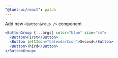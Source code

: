 ```yaml
---
"@fuel-ui/react": patch
---
```


Add new `<ButtonGroup />` component

```jsx
<ButtonGroup {...args} color="blue" size="sm">
  <Button>First</Button>
  <Button leftIcon="CalendarIcon">Second</Button>
  <Button>Third</Button>
</ButtonGroup>
```
